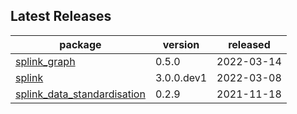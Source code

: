 ## Latest Releases
| package | version | released |
|--------------|-----------|-------------|
| [splink_graph](https://github.com/moj-analytical-services/splink_graph) | 0.5.0 | 2022-03-14 |
| [splink](https://github.com/moj-analytical-services/splink) | 3.0.0.dev1 | 2022-03-08 |
| [splink_data_standardisation](https://github.com/moj-analytical-services/splink_data_standardisation) | 0.2.9 | 2021-11-18 |
